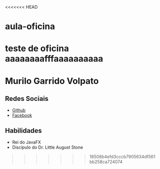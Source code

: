 <<<<<<< HEAD
# aula-oficina

teste de oficina
aaaaaaaafffaaaaaaaaaa  
=======
# Murilo Garrido Volpato
## Redes Sociais
* [Github](https://github.com/MuriloGarrido)
* [Facebook](https://www.facebook.com/?locale=pt_BR)
## Habilidades
* Rei do JavaFX
* Discípulo do Dr. Little August Stone
>>>>>>> 18508b4efd3cccb7905634df561bb258ca724074
